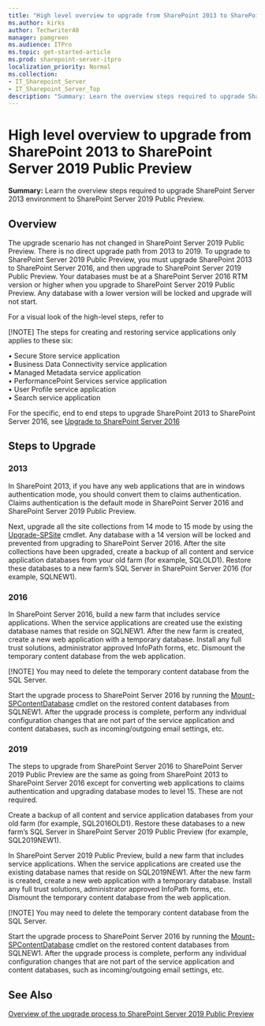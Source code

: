 ```yaml
---
title: "High level overview to upgrade from SharePoint 2013 to SharePoint Server 2019 Public Preview"
ms.author: kirks
author: Techwriter40
manager: pamgreen
ms.audience: ITPro
ms.topic: get-started-article
ms.prod: sharepoint-server-itpro
localization_priority: Normal
ms.collection:
- IT_Sharepoint_Server
- IT_Sharepoint_Server_Top
description: "Summary: Learn the overview steps required to upgrade SharePoint Server 2013 environment to SharePoint Server 2019 Public Preview."
---
```


# High level overview to upgrade from SharePoint 2013 to SharePoint Server 2019 Public Preview

 **Summary:** Learn the overview steps required to upgrade SharePoint Server 2013 environment to SharePoint Server 2019 Public Preview. 
  

## Overview
<a name="Overview"> </a>

The upgrade scenario has not changed in SharePoint Server 2019 Public Preview. There is no direct upgrade path from 2013 to 2019. To upgrade to SharePoint Server 2019 Public Preview, you must upgrade SharePoint 2013 to SharePoint Server 2016, and then upgrade to SharePoint Server 2019 Public Preview.  Your databases must be at a SharePoint Server 2016 RTM version or higher when you upgrade to SharePoint Server 2019 Public Preview. Any database with a lower version will be locked and upgrade will not start. 

For a visual look of the high-level steps, refer to <Download Center to vsd and pdf>

[!NOTE]
The steps for creating and restoring service applications only applies to these six: 

•	Secure Store service application<br/> 
•	Business Data Connectivity service application<br/> 
•	Managed Metadata service application<br/> 
•	PerformancePoint Services service application<br/> 
•	User Profile service application<br/>
•	Search service application

For the specific, end to end steps to upgrade SharePoint 2013 to SharePoint Server 2016, see [Upgrade to SharePoint Server 2016](https://docs.microsoft.com/en-us/SharePoint/upgrade-and-update/upgrade-to-sharepoint-server-2016)

## Steps to Upgrade

### 2013

In SharePoint 2013, if you have any web applications that are in windows authentication mode, you should convert them to claims authentication. Claims authentication is the default mode in SharePoint Server 2016 and SharePoint Server 2019 Public Preview.

Next, upgrade all the site collections from 14 mode to 15 mode by using the [Upgrade-SPSite](https://docs.microsoft.com/en-us/powershell/module/sharepoint-server/upgrade-spsite?view=sharepoint-ps) cmdlet.  Any database with a 14 version will be locked and prevented from upgrading to SharePoint Server 2016.  After the site collections have been upgraded, create a backup of all content and service application databases from your old farm (for example, SQLOLD1).  Restore these databases to a new farm’s SQL Server in SharePoint Server 2016 (for example, SQLNEW1).

### 2016

In SharePoint Server 2016, build a new farm that includes service applications. When the service applications are created use the existing database names that reside on SQLNEW1.  After the new farm is created, create a new web application with a temporary database.  Install any full trust solutions, administrator approved InfoPath forms, etc.  Dismount the temporary content database from the web application.

[!NOTE]
You may need to delete the temporary content database from the SQL Server.

Start the upgrade process to SharePoint Server 2016 by running the [Mount-SPContentDatabase](https://docs.microsoft.com/en-us/powershell/module/sharepoint-server/mount-spcontentdatabase?view=sharepoint-ps) cmdlet on the restored content databases from SQLNEW1.  After the upgrade process is complete, perform any individual configuration changes that are not part of the service application and content databases, such as incoming/outgoing email settings, etc.

### 2019

The steps to upgrade from SharePoint Server 2016 to SharePoint Server 2019 Public Preview are the same as going from SharePoint 2013 to SharePoint Server 2016 except for converting web applications to claims authentication and upgrading database modes to level 15. These are not required.

Create a backup of all content and service application databases from your old farm (for example, SQL2016OLD1).  Restore these databases to a new farm’s SQL Server in SharePoint Server 2019 Public Preview (for example, SQL2019NEW1).

In SharePoint Server 2019 Public Preview, build a new farm that includes service applications. When the service applications are created use the existing database names that reside on SQL2019NEW1.  After the new farm is created, create a new web application with a temporary database.  Install any full trust solutions, administrator approved InfoPath forms, etc.  Dismount the temporary content database from the web application.

[!NOTE]
You may need to delete the temporary content database from the SQL Server.

Start the upgrade process to SharePoint Server 2016 by running the [Mount-SPContentDatabase](https://docs.microsoft.com/en-us/powershell/module/sharepoint-server/mount-spcontentdatabase?view=sharepoint-ps) cmdlet on the restored content databases from SQLNEW1.  After the upgrade process is complete, perform any individual configuration changes that are not part of the service application and content databases, such as incoming/outgoing email settings, etc.

## See Also

[Overview of the upgrade process to SharePoint Server 2019 Public Preview](overview-of-the-upgrade-process-2019.md)